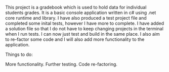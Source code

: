 This project is a gradebook which is used to hold data for individual students grades.
It is a basic console application written in c# using .net core runtime and library.
I have also produced a test project file and completed some inital tests, however I have more to complete.
I have added a solution file so that I do not have to keep changing projects in the terminal when I run tests. I can now just test and build in the same place.
I also aim to re-factor some code and I will also add more functionality to the application.

Things to do:

More functionality.
Further testing.
Code re-factoring.
